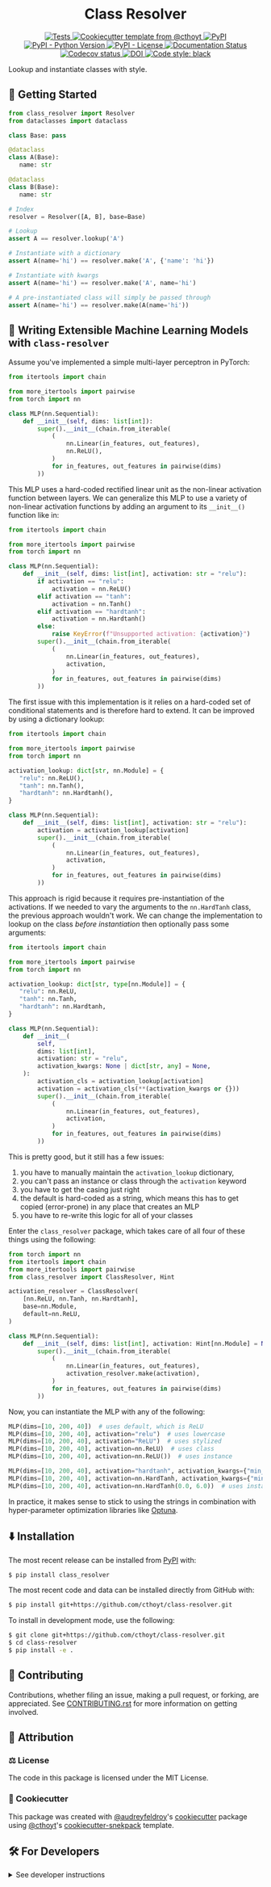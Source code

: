 <!--
<p align="center">
  <img src="docs/source/logo.png" height="150">
</p>
-->

<h1 align="center">
  Class Resolver
</h1>

<p align="center">
    <a href="https://github.com/cthoyt/class-resolver/actions?query=workflow%3ATests">
        <img alt="Tests" src="https://github.com/cthoyt/class-resolver/workflows/Tests/badge.svg" />
    </a>
    <a href="https://github.com/cthoyt/cookiecutter-python-package">
        <img alt="Cookiecutter template from @cthoyt" src="https://img.shields.io/badge/Cookiecutter-python--package-yellow" /> 
    </a>
    <a href="https://pypi.org/project/class_resolver">
        <img alt="PyPI" src="https://img.shields.io/pypi/v/class_resolver" />
    </a>
    <a href="https://pypi.org/project/class_resolver">
        <img alt="PyPI - Python Version" src="https://img.shields.io/pypi/pyversions/class_resolver" />
    </a>
    <a href="https://github.com/cthoyt/class-resolver/blob/main/LICENSE">
        <img alt="PyPI - License" src="https://img.shields.io/pypi/l/class-resolver" />
    </a>
    <a href='https://class_resolver.readthedocs.io/en/latest/?badge=latest'>
        <img src='https://readthedocs.org/projects/class_resolver/badge/?version=latest' alt='Documentation Status' />
    </a>
    <a href="https://codecov.io/gh/cthoyt/class-resolver/branch/main">
        <img src="https://codecov.io/gh/cthoyt/class-resolver/branch/main/graph/badge.svg" alt="Codecov status" />
    </a>  
    <a href="https://zenodo.org/badge/latestdoi/343741010">
        <img src="https://zenodo.org/badge/343741010.svg" alt="DOI">
    </a>
    <a href="https://github.com/psf/black">
        <img src="https://img.shields.io/badge/code%20style-black-000000.svg" alt="Code style: black" />
    </a>
</p>

Lookup and instantiate classes with style.

## 💪 Getting Started

```python
from class_resolver import Resolver
from dataclasses import dataclass

class Base: pass

@dataclass
class A(Base):
   name: str

@dataclass
class B(Base):
   name: str

# Index
resolver = Resolver([A, B], base=Base)

# Lookup
assert A == resolver.lookup('A')

# Instantiate with a dictionary
assert A(name='hi') == resolver.make('A', {'name': 'hi'})

# Instantiate with kwargs
assert A(name='hi') == resolver.make('A', name='hi')

# A pre-instantiated class will simply be passed through
assert A(name='hi') == resolver.make(A(name='hi'))
```

## 🤖 Writing Extensible Machine Learning Models with `class-resolver`

Assume you've implemented a simple multi-layer perceptron in PyTorch:

```python
from itertools import chain

from more_itertools import pairwise
from torch import nn

class MLP(nn.Sequential):
    def __init__(self, dims: list[int]):
        super().__init__(chain.from_iterable(
            (
                nn.Linear(in_features, out_features),
                nn.ReLU(),
            )
            for in_features, out_features in pairwise(dims)
        ))
```

This MLP uses a hard-coded rectified linear unit as the non-linear activation
function between layers. We can generalize this MLP to use a variety of
non-linear activation functions by adding an argument to its
`__init__()` function like in:

```python
from itertools import chain

from more_itertools import pairwise
from torch import nn

class MLP(nn.Sequential):
    def __init__(self, dims: list[int], activation: str = "relu"):
        if activation == "relu":
            activation = nn.ReLU()
        elif activation == "tanh":
            activation = nn.Tanh()
        elif activation == "hardtanh":
            activation = nn.Hardtanh()
        else:
            raise KeyError(f"Unsupported activation: {activation}")
        super().__init__(chain.from_iterable(
            (
                nn.Linear(in_features, out_features),
                activation,
            )
            for in_features, out_features in pairwise(dims)
        ))
```

The first issue with this implementation is it relies on a hard-coded set of
conditional statements and is therefore hard to extend. It can be improved
by using a dictionary lookup:

```python
from itertools import chain

from more_itertools import pairwise
from torch import nn

activation_lookup: dict[str, nn.Module] = {
   "relu": nn.ReLU(),
   "tanh": nn.Tanh(),
   "hardtanh": nn.Hardtanh(),
}

class MLP(nn.Sequential):
    def __init__(self, dims: list[int], activation: str = "relu"):
        activation = activation_lookup[activation]
        super().__init__(chain.from_iterable(
            (
                nn.Linear(in_features, out_features),
                activation,
            )
            for in_features, out_features in pairwise(dims)
        ))
```

This approach is rigid because it requires pre-instantiation of the activations.
If we needed to vary the arguments to the `nn.HardTanh` class, the previous
approach wouldn't work. We can change the implementation to lookup on the 
class *before instantiation* then optionally pass some arguments:

```python
from itertools import chain

from more_itertools import pairwise
from torch import nn

activation_lookup: dict[str, type[nn.Module]] = {
   "relu": nn.ReLU,
   "tanh": nn.Tanh,
   "hardtanh": nn.Hardtanh,
}

class MLP(nn.Sequential):
    def __init__(
        self, 
        dims: list[int], 
        activation: str = "relu", 
        activation_kwargs: None | dict[str, any] = None,
    ):
        activation_cls = activation_lookup[activation]
        activation = activation_cls(**(activation_kwargs or {}))
        super().__init__(chain.from_iterable(
            (
                nn.Linear(in_features, out_features),
                activation,
            )
            for in_features, out_features in pairwise(dims)
        ))
```

This is pretty good, but it still has a few issues:
1. you have to manually maintain the `activation_lookup` dictionary,
2. you can't pass an instance or class through the `activation` keyword
3. you have to get the casing just right
4. the default is hard-coded as a string, which means this has to get copied
   (error-prone) in any place that creates an MLP
5. you have to re-write this logic for all of your classes

Enter the `class_resolver` package, which takes care of all four of these
things using the following:

```python
from torch import nn
from itertools import chain
from more_itertools import pairwise
from class_resolver import ClassResolver, Hint

activation_resolver = ClassResolver(
    [nn.ReLU, nn.Tanh, nn.Hardtanh],
    base=nn.Module,
    default=nn.ReLU,
)

class MLP(nn.Sequential):
    def __init__(self, dims: list[int], activation: Hint[nn.Module] = None):
        super().__init__(chain.from_iterable(
            (
                nn.Linear(in_features, out_features),
                activation_resolver.make(activation),
            )
            for in_features, out_features in pairwise(dims)
        ))
```

Now, you can instantiate the MLP with any of the following:

```python
MLP(dims=[10, 200, 40])  # uses default, which is ReLU
MLP(dims=[10, 200, 40], activation="relu")  # uses lowercase
MLP(dims=[10, 200, 40], activation="ReLU")  # uses stylized
MLP(dims=[10, 200, 40], activation=nn.ReLU)  # uses class
MLP(dims=[10, 200, 40], activation=nn.ReLU())  # uses instance

MLP(dims=[10, 200, 40], activation="hardtanh", activation_kwargs={"min_val": 0.0, "max_value": 6.0})  # uses kwargs
MLP(dims=[10, 200, 40], activation=nn.HardTanh, activation_kwargs={"min_val": 0.0, "max_value": 6.0})  # uses kwargs
MLP(dims=[10, 200, 40], activation=nn.HardTanh(0.0, 6.0))  # uses instance
```

In practice, it makes sense to stick to using the strings in combination with
hyper-parameter optimization libraries like [Optuna](https://optuna.org/).

## ⬇️ Installation

The most recent release can be installed from
[PyPI](https://pypi.org/project/class_resolver/) with:

```bash
$ pip install class_resolver
```

The most recent code and data can be installed directly from GitHub with:

```bash
$ pip install git+https://github.com/cthoyt/class-resolver.git
```

To install in development mode, use the following:

```bash
$ git clone git+https://github.com/cthoyt/class-resolver.git
$ cd class-resolver
$ pip install -e .
```

## 🙏 Contributing

Contributions, whether filing an issue, making a pull request, or forking, are appreciated. See
[CONTRIBUTING.rst](https://github.com/cthoyt/class-resolver/blob/master/CONTRIBUTING.rst) for more
information on getting involved.

## 👋 Attribution

### ⚖️ License

The code in this package is licensed under the MIT License.

### 🍪 Cookiecutter

This package was created with [@audreyfeldroy](https://github.com/audreyfeldroy)'s
[cookiecutter](https://github.com/cookiecutter/cookiecutter) package using [@cthoyt](https://github.com/cthoyt)'s
[cookiecutter-snekpack](https://github.com/cthoyt/cookiecutter-snekpack) template.

## 🛠️ For Developers

<details>
  <summary>See developer instructions</summary>


The final section of the README is for if you want to get involved by making a code contribution.

### ❓ Testing

After cloning the repository and installing `tox` with `pip install tox`, the unit tests in the `tests/` folder can be
run reproducibly with:

```shell
$ tox
```

Additionally, these tests are automatically re-run with each commit in a [GitHub Action](https://github.com/{{cookiecutter.github_organization_name}}/{{cookiecutter.github_repository_name}}/actions?query=workflow%3ATests).

### 📦 Making a Release

After installing the package in development mode and installing
`tox` with `pip install tox`, the commands for making a new release are contained within the `finish` environment
in `tox.ini`. Run the following from the shell:

```shell
$ tox -e finish
```

This script does the following:

1. Uses BumpVersion to switch the version number in the `setup.cfg` and
   `src/{{cookiecutter.package_name}}/version.py` to not have the `-dev` suffix
2. Packages the code in both a tar archive and a wheel
3. Uploads to PyPI using `twine`. Be sure to have a `.pypirc` file configured to avoid the need for manual input at this
   step
4. Push to GitHub. You'll need to make a release going with the commit where the version was bumped.
5. Bump the version to the next patch. If you made big changes and want to bump the version by minor, you can
   use `tox -e bumpversion minor` after.
</details>
